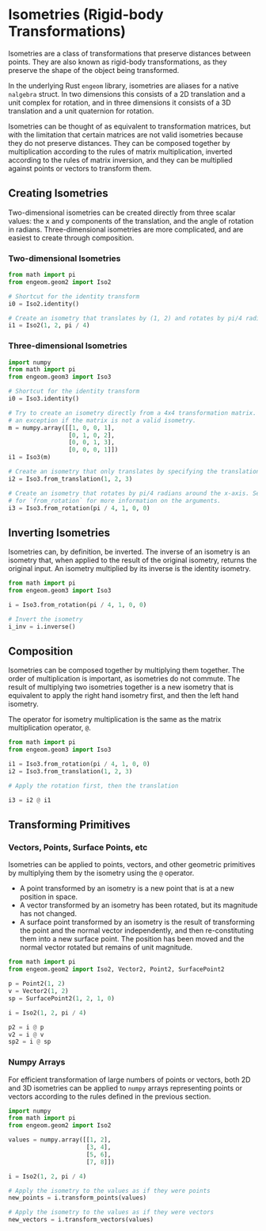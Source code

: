 # Isometries (Rigid-body Transformations)

Isometries are a class of transformations that preserve distances between points. They are also known as rigid-body
transformations, as they preserve the shape of the object being transformed.

In the underlying Rust `engeom` library, isometries are aliases for a native `nalgebra` struct. In two dimensions this
consists of a 2D translation and a unit complex for rotation, and in three dimensions it consists of a 3D translation
and a unit quaternion for rotation.

Isometries can be thought of as equivalent to transformation matrices, but with the limitation that certain matrices
are not valid isometries because they do not preserve distances. They can be composed together by multiplication
according to the rules of matrix multiplication, inverted according to the rules of matrix inversion, and they can be
multiplied against points or vectors to transform them.

## Creating Isometries

Two-dimensional isometries can be created directly from three scalar values: the x and y components of the translation,
and the angle of rotation in radians. Three-dimensional isometries are more complicated, and are easiest to create
through composition.

### Two-dimensional Isometries

```python
from math import pi
from engeom.geom2 import Iso2

# Shortcut for the identity transform
i0 = Iso2.identity()

# Create an isometry that translates by (1, 2) and rotates by pi/4 radians
i1 = Iso2(1, 2, pi / 4)
```

### Three-dimensional Isometries

```python
import numpy
from math import pi
from engeom.geom3 import Iso3

# Shortcut for the identity transform
i0 = Iso3.identity()

# Try to create an isometry directly from a 4x4 transformation matrix. Will throw
# an exception if the matrix is not a valid isometry.
m = numpy.array([[1, 0, 0, 1],
                 [0, 1, 0, 2],
                 [0, 0, 1, 3],
                 [0, 0, 0, 1]])
i1 = Iso3(m)

# Create an isometry that only translates by specifying the translation vector
i2 = Iso3.from_translation(1, 2, 3)

# Create an isometry that rotates by pi/4 radians around the x-axis. See the documentation
# for `from_rotation` for more information on the arguments.
i3 = Iso3.from_rotation(pi / 4, 1, 0, 0)
```

## Inverting Isometries

Isometries can, by definition, be inverted. The inverse of an isometry is an isometry that, when applied to the result
of the original isometry, returns the original input. An isometry multiplied by its inverse is the identity isometry.

```python
from math import pi
from engeom.geom3 import Iso3

i = Iso3.from_rotation(pi / 4, 1, 0, 0)

# Invert the isometry
i_inv = i.inverse()
```


## Composition

Isometries can be composed together by multiplying them together. The order of multiplication is important, as
isometries do not commute. The result of multiplying two isometries together is a new isometry that is equivalent to
apply the right hand isometry first, and then the left hand isometry.

The operator for isometry multiplication is the same as the matrix multiplication operator, `@`.

```python
from math import pi
from engeom.geom3 import Iso3

i1 = Iso3.from_rotation(pi / 4, 1, 0, 0)
i2 = Iso3.from_translation(1, 2, 3)

# Apply the rotation first, then the translation

i3 = i2 @ i1
```

## Transforming Primitives

### Vectors, Points, Surface Points, etc

Isometries can be applied to points, vectors, and other geometric primitives by multiplying them by the isometry using
the `@` operator.

* A point transformed by an isometry is a new point that is at a new position in space.
* A vector transformed by an isometry has been rotated, but its magnitude has not changed.
* A surface point transformed by an isometry is the result of transforming the point and the normal vector
  independently, and then re-constituting them into a new surface point. The position has been moved and the normal
  vector rotated but remains of unit magnitude.

```python
from math import pi
from engeom.geom2 import Iso2, Vector2, Point2, SurfacePoint2

p = Point2(1, 2)
v = Vector2(1, 2)
sp = SurfacePoint2(1, 2, 1, 0)

i = Iso2(1, 2, pi / 4)

p2 = i @ p
v2 = i @ v
sp2 = i @ sp
```

### Numpy Arrays

For efficient transformation of large numbers of points or vectors, both 2D and 3D isometries can be applied to `numpy`
arrays representing points or vectors according to the rules defined in the previous section.

```python
import numpy
from math import pi
from engeom.geom2 import Iso2

values = numpy.array([[1, 2],
                      [3, 4],
                      [5, 6],
                      [7, 8]])

i = Iso2(1, 2, pi / 4)

# Apply the isometry to the values as if they were points
new_points = i.transform_points(values)

# Apply the isometry to the values as if they were vectors
new_vectors = i.transform_vectors(values)
```